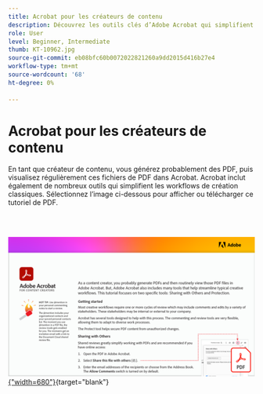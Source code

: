 ```yaml
---
title: Acrobat pour les créateurs de contenu
description: Découvrez les outils clés d’Adobe Acrobat qui simplifient les workflows de création
role: User
level: Beginner, Intermediate
thumb: KT-10962.jpg
source-git-commit: eb08bfc60b0072022821260a9dd2015d416b27e4
workflow-type: tm+mt
source-wordcount: '68'
ht-degree: 0%

---
```


# Acrobat pour les créateurs de contenu

En tant que créateur de contenu, vous générez probablement des PDF, puis visualisez régulièrement ces fichiers de PDF dans Acrobat. Acrobat inclut également de nombreux outils qui simplifient les workflows de création classiques. Sélectionnez l’image ci-dessous pour afficher ou télécharger ce tutoriel de PDF.

<br> 

[![Image de la première page du tutoriel](assets/Acrobatforcontentcreators.png){&quot;width=680&quot;}](assets/AcrobatforContentCreators.pdf){target=&quot;blank&quot;}
